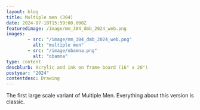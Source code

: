 ```yaml
---
layout: blog
title: Multiple men (304)
date: 2024-07-10T15:59:00.000Z
featuredimage: /image/mm_304_dmb_2024_web.png
images: 
        - src: "/image/mm_304_dmb_2024_web.png"
          alt: "multiple men"
        - src: "/image/obamna.png"
          alt: "obamna"
type: content
descblurb: Acrylic and ink on frame board (16" x 20")
postyear: "2024"
contentdesc: Drawing
---
```

The first large scale variant of Multiple Men. Everything about this version is classic.
